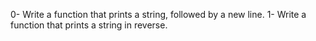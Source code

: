 0-	Write a function that prints a string, followed by a new line.
1-	Write a function that prints a string in reverse.
